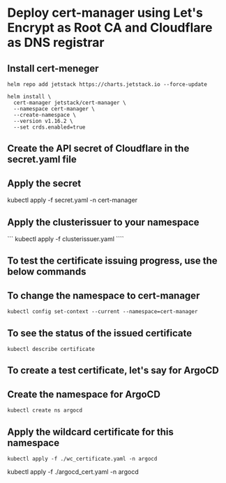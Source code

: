 # Deploy cert-manager using Let's Encrypt as Root CA and Cloudflare as DNS registrar

## Install cert-meneger
```helm repo add jetstack https://charts.jetstack.io --force-update```
```
helm install \
  cert-manager jetstack/cert-manager \
  --namespace cert-manager \
  --create-namespace \
  --version v1.16.2 \
  --set crds.enabled=true
```

## Create the API secret of Cloudflare in the secret.yaml file

## Apply the secret
kubectl apply -f secret.yaml -n cert-manager

## Apply the clusterissuer to your namespace
``` kubectl apply -f clusterissuer.yaml ````

## To test the certificate issuing progress, use the below commands

## To change the namespace to cert-manager
``` kubectl config set-context --current --namespace=cert-manager ```
## To see the status of the issued certificate
``` kubectl describe certificate ```

## To create a test certificate, let's say for ArgoCD

## Create the namespace for ArgoCD
``` kubectl create ns argocd ```

## Apply the wildcard certificate for this namespace
``` kubectl apply -f ./wc_certificate.yaml -n argocd ```


kubectl apply -f ./argocd_cert.yaml -n argocd
